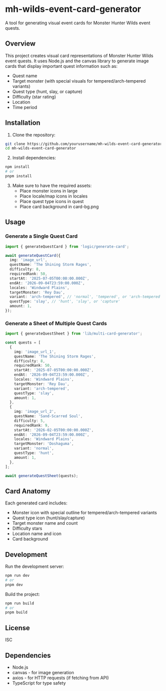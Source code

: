 # mh-wilds-event-card-generator

A tool for generating visual event cards for Monster Hunter Wilds event quests.

## Overview

This project creates visual card representations of Monster Hunter Wilds event quests. It uses Node.js and the canvas library to generate image cards that display important quest information such as:

- Quest name
- Target monster (with special visuals for tempered/arch-tempered variants)
- Quest type (hunt, slay, or capture)
- Difficulty (star rating)
- Location
- Time period

## Installation

1. Clone the repository:

```bash
git clone https://github.com/yourusername/mh-wilds-event-card-generator.git
cd mh-wilds-event-card-generator
```

2. Install dependencies:

```bash
npm install
# or
pnpm install
```

3. Make sure to have the required assets:
   - Place monster icons in large
   - Place locale/map icons in locales
   - Place quest type icons in quest
   - Place card background in card-bg.png

## Usage

### Generate a Single Quest Card

```typescript
import { generateQuestCard } from 'logic/generate-card';

await generateQuestCard({
  img: 'image_url',
  questName: 'The Shining Storm Rages',
  difficulty: 8,
  requiredRank: 50,
  startAt: '2025-07-05T00:00:00.000Z',
  endAt: '2026-09-04T23:59:00.000Z',
  locales: 'Windward Plains',
  targetMonster: 'Rey Dau',
  variant: 'arch-tempered', // 'normal', 'tempered', or 'arch-tempered'
  questType: 'slay', // 'hunt', 'slay', or 'capture'
  amount: 1,
});
```

### Generate a Sheet of Multiple Quest Cards

```typescript
import { generateQuestSheet } from 'lib/multi-card-generator';

const quests = [
  {
    img: 'image_url_1',
    questName: 'The Shining Storm Rages',
    difficulty: 8,
    requiredRank: 50,
    startAt: '2025-07-05T00:00:00.000Z',
    endAt: '2026-09-04T23:59:00.000Z',
    locales: 'Windward Plains',
    targetMonster: 'Rey Dau',
    variant: 'arch-tempered',
    questType: 'slay',
    amount: 1,
  },
  {
    img: 'image_url_2',
    questName: 'Sand-Scarred Soul',
    difficulty: 5,
    requiredRank: 9,
    startAt: '2026-02-05T00:00:00.000Z',
    endAt: '2026-09-04T23:59:00.000Z',
    locales: 'Windward Plains',
    targetMonster: 'Doshaguma',
    variant: 'normal',
    questType: 'hunt',
    amount: 1,
  },
];

await generateQuestSheet(quests);
```

## Card Anatomy

Each generated card includes:

- Monster icon with special outline for tempered/arch-tempered variants
- Quest type icon (hunt/slay/capture)
- Target monster name and count
- Difficulty stars
- Location name and icon
- Card background

## Development

Run the development server:

```bash
npm run dev
# or
pnpm dev
```

Build the project:

```bash
npm run build
# or
pnpm build
```

## License

ISC

## Dependencies

- Node.js
- canvas - for image generation
- axios - for HTTP requests (if fetching from API)
- TypeScript for type safety
